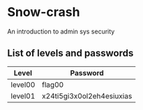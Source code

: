 # Snow-crash
An introduction to admin sys security

## List of levels and passwords

| Level    | Password                  |
|----------|---------------------------|
| level00  | flag00                    |
| level01  | x24ti5gi3x0ol2eh4esiuxias |